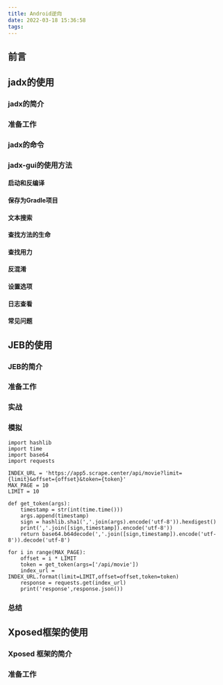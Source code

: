 ```yaml
---
title: Android逆向
date: 2022-03-18 15:36:58
tags:
---
```

## 前言
## jadx的使用
### jadx的简介
### 准备工作
### jadx的命令
### jadx-gui的使用方法
#### 启动和反编译
#### 保存为Gradle项目
#### 文本搜索
#### 查找方法的生命
#### 查找用力
#### 反混淆
#### 设置选项
#### 日志查看
#### 常见问题

## JEB的使用
### JEB的简介
### 准备工作
### 实战
### 模拟
```
import hashlib
import time
import base64
import requests

INDEX_URL = 'https://app5.scrape.center/api/movie?limit={limit}&offset={offset}&token={token}'
MAX_PAGE = 10
LIMIT = 10

def get_token(args):
    timestamp = str(int(time.time()))
    args.append(timestamp)
    sign = hashlib.sha1(','.join(args).encode('utf-8')).hexdigest()
    print(','.join([sign,timestamp]).encode('utf-8'))
    return base64.b64decode(','.join([sign,timestamp]).encode('utf-8')).decode('utf-8')

for i in range(MAX_PAGE):
    offset = i * LIMIT
    token = get_token(args=['/api/movie'])
    index_url = INDEX_URL.format(limit=LIMIT,offset=offset,token=token)
    response = requests.get(index_url)
    print('response',response.json())
```
### 总结
## Xposed框架的使用
### Xposed 框架的简介
### 准备工作
### 